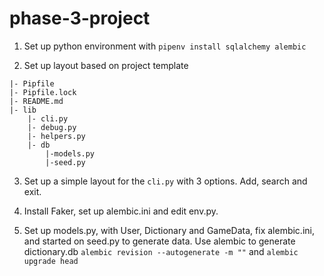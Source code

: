 # phase-3-project

1. Set up python environment with 
```pipenv install sqlalchemy alembic```

2. Set up layout based on project template
```
|- Pipfile
|- Pipfile.lock
|- README.md
|- lib
    |- cli.py
    |- debug.py
    |- helpers.py
    |- db
        |-models.py
        |-seed.py
```

3. Set up a simple layout for the ```cli.py``` with 3 options. Add, search and exit.

4. Install Faker, set up alembic.ini and edit env.py.

5. Set up models.py, with User, Dictionary and GameData, fix alembic.ini, and started on seed.py to generate data. Use alembic to generate dictionary.db
```alembic revision --autogenerate -m ""``` and ```alembic upgrade head```
